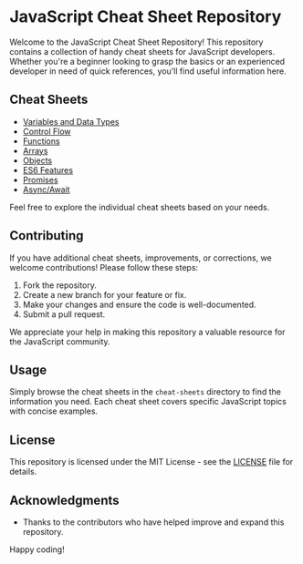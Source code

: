 # JavaScript Cheat Sheet Repository

Welcome to the JavaScript Cheat Sheet Repository! This repository contains a collection of handy cheat sheets for JavaScript developers. Whether you're a beginner looking to grasp the basics or an experienced developer in need of quick references, you'll find useful information here.

## Cheat Sheets

- [Variables and Data Types](cheat-sheets/variables-data-types.md)
- [Control Flow](cheat-sheets/control-flow.md)
- [Functions](cheat-sheets/functions.md)
- [Arrays](cheat-sheets/arrays.md)
- [Objects](cheat-sheets/objects.md)
- [ES6 Features](cheat-sheets/es6-features.md)
- [Promises](cheat-sheets/promises.md)
- [Async/Await](cheat-sheets/async-await.md)

Feel free to explore the individual cheat sheets based on your needs.

## Contributing

If you have additional cheat sheets, improvements, or corrections, we welcome contributions! Please follow these steps:

1. Fork the repository.
2. Create a new branch for your feature or fix.
3. Make your changes and ensure the code is well-documented.
4. Submit a pull request.

We appreciate your help in making this repository a valuable resource for the JavaScript community.

## Usage

Simply browse the cheat sheets in the `cheat-sheets` directory to find the information you need. Each cheat sheet covers specific JavaScript topics with concise examples.

## License

This repository is licensed under the MIT License - see the [LICENSE](LICENSE) file for details.

## Acknowledgments

- Thanks to the contributors who have helped improve and expand this repository.

Happy coding!
